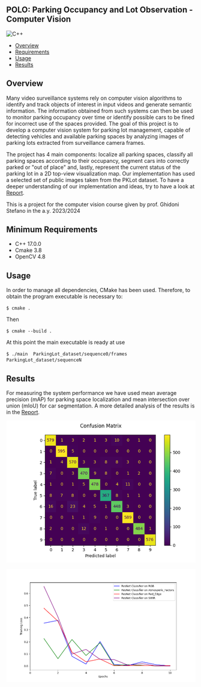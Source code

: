 ## POLO: Parking Occupancy and Lot Observation - Computer Vision
![C++](https://img.shields.io/badge/C%2B%2B-00599C?style=for-the-badge&logo=c%2B%2B&logoColor=white)
- [Overview](#overview)
- [Requirements](#requirements)
- [Usage](#usage)
- [Results](#results)


## Overview
Many video surveillance systems rely on computer vision algorithms to identify and track objects of interest in input
videos and generate semantic information. The information obtained from such systems can then be used to monitor parking occupancy over time or
identify possible cars to be fined for incorrect use of the spaces provided. The goal of this project is to develop a computer vision system for parking lot management, capable of detecting
vehicles and available parking spaces by analyzing images of parking lots extracted from surveillance camera frames.

The project has 4 main components: localize all parking spaces, classify all parking spaces according to their occupancy, segment cars into correctly parked or "out of place" and, lastly, represent the current status of the parking lot in a 2D top-view visualization map.
Our implementation has used a selected set of public images taken from the PKLot dataset. To have a deeper understanding of our implementation and ideas, try to have a look at [Report](Report.pdf).

This is a project for the computer vision course given by prof. Ghidoni Stefano in the a.y. 2023/2024

## Minimum Requirements 
- C++ 17.0.0
- Cmake 3.8
- OpenCV 4.8


## Usage
In order to manage all dependencies, CMake has been used. Therefore, to obtain the program executable is necessary to:
```shell 
$ cmake . 
```
Then 
```shell 
$ cmake --build .
```
At this point the main executable is ready at use
```shell 
$ ./main  ParkingLot_dataset/sequence0/frames ParkingLot_dataset/sequenceN
```


## Results
For measuring the system performance we have used mean average precision (mAP) for parking space localization and mean intersection over union (mIoU) for car segmentation.
A more detailed analysis of the results is in the [Report](Report.pdf).

<p align="center">
  <img src="https://github.com/zincalex/Land_Cover_Classification_EUROSAT/blob/main/data/reference_images/densenet161_ENSEMBLE.png" />
</p>
<p align="center">
  <img src="https://github.com/zincalex/Land_Cover_Classification_EUROSAT/blob/main/data/reference_images/PLOT_densenet161_ENSEMBLE.png" />
</p>
